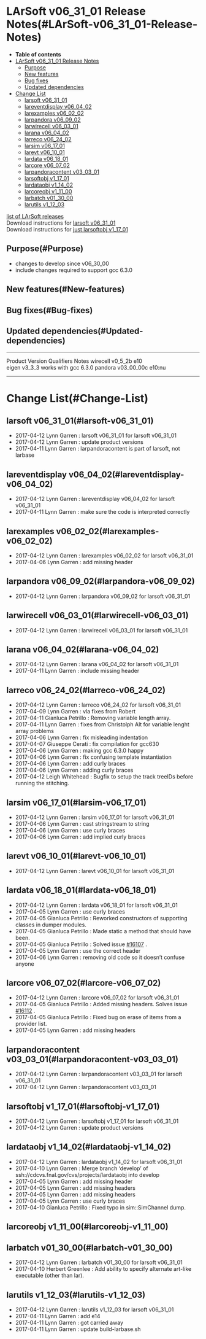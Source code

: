 LArSoft v06\_31\_01 Release Notes(#LArSoft-v06_31_01-Release-Notes)
======================================================================

-   **Table of contents**
-   [LArSoft v06\_31\_01 Release Notes](#LArSoft-v06_31_01-Release-Notes)
    -   [Purpose](#Purpose)
    -   [New features](#New-features)
    -   [Bug fixes](#Bug-fixes)
    -   [Updated dependencies](#Updated-dependencies)
-   [Change List](#Change-List)
    -   [larsoft v06\_31\_01](#larsoft-v06_31_01)
    -   [lareventdisplay v06\_04\_02](#lareventdisplay-v06_04_02)
    -   [larexamples v06\_02\_02](#larexamples-v06_02_02)
    -   [larpandora v06\_09\_02](#larpandora-v06_09_02)
    -   [larwirecell v06\_03\_01](#larwirecell-v06_03_01)
    -   [larana v06\_04\_02](#larana-v06_04_02)
    -   [larreco v06\_24\_02](#larreco-v06_24_02)
    -   [larsim v06\_17\_01](#larsim-v06_17_01)
    -   [larevt v06\_10\_01](#larevt-v06_10_01)
    -   [lardata v06\_18\_01](#lardata-v06_18_01)
    -   [larcore v06\_07\_02](#larcore-v06_07_02)
    -   [larpandoracontent v03\_03\_01](#larpandoracontent-v03_03_01)
    -   [larsoftobj v1\_17\_01](#larsoftobj-v1_17_01)
    -   [lardataobj v1\_14\_02](#lardataobj-v1_14_02)
    -   [larcoreobj v1\_11\_00](#larcoreobj-v1_11_00)
    -   [larbatch v01\_30\_00](#larbatch-v01_30_00)
    -   [larutils v1\_12\_03](#larutils-v1_12_03)

[list of LArSoft releases](LArSoft_release_list)\
Download instructions for [larsoft v06\_31\_01](http://scisoft.fnal.gov/scisoft/bundles/larsoft/v06_31_01/larsoft-v06_31_01.html)\
Download instructions for [just larsoftobj v1\_17\_01](http://scisoft.fnal.gov/scisoft/bundles/larsoftobj/v1_17_01/larsoftobj-v1_17_01.html)

Purpose(#Purpose)
--------------------

-   changes to develop since v06\_30\_00
-   include changes required to support gcc 6.3.0

New features(#New-features)
------------------------------

Bug fixes(#Bug-fixes)
------------------------

Updated dependencies(#Updated-dependencies)
----------------------------------------------

  ---------- -------------- ------------ ----------------------
  Product    Version        Qualifiers   Notes
  wirecell   v0\_5\_2b      e10          
  eigen      v3\_3\_3                    works with gcc 6.3.0
  pandora    v03\_00\_00c   e10:nu       
  ---------- -------------- ------------ ----------------------

Change List(#Change-List)
============================

larsoft v06\_31\_01(#larsoft-v06_31_01)
------------------------------------------

-   2017-04-12 Lynn Garren : larsoft v06\_31\_01 for larsoft v06\_31\_01
-   2017-04-12 Lynn Garren : update product versions
-   2017-04-11 Lynn Garren : larpandoracontent is part of larsoft, not larbase

lareventdisplay v06\_04\_02(#lareventdisplay-v06_04_02)
----------------------------------------------------------

-   2017-04-12 Lynn Garren : lareventdisplay v06\_04\_02 for larsoft v06\_31\_01
-   2017-04-11 Lynn Garren : make sure the code is interpreted correctly

larexamples v06\_02\_02(#larexamples-v06_02_02)
--------------------------------------------------

-   2017-04-12 Lynn Garren : larexamples v06\_02\_02 for larsoft v06\_31\_01
-   2017-04-06 Lynn Garren : add missing header

larpandora v06\_09\_02(#larpandora-v06_09_02)
------------------------------------------------

-   2017-04-12 Lynn Garren : larpandora v06\_09\_02 for larsoft v06\_31\_01

larwirecell v06\_03\_01(#larwirecell-v06_03_01)
--------------------------------------------------

-   2017-04-12 Lynn Garren : larwirecell v06\_03\_01 for larsoft v06\_31\_01

larana v06\_04\_02(#larana-v06_04_02)
----------------------------------------

-   2017-04-12 Lynn Garren : larana v06\_04\_02 for larsoft v06\_31\_01
-   2017-04-11 Lynn Garren : include missing header

larreco v06\_24\_02(#larreco-v06_24_02)
------------------------------------------

-   2017-04-12 Lynn Garren : larreco v06\_24\_02 for larsoft v06\_31\_01
-   2017-04-09 Lynn Garren : vla fixes from Robert
-   2017-04-11 Gianluca Petrillo : Removing variable length array.
-   2017-04-11 Lynn Garren : fixes from Christolph Alt for variable lenght array problems
-   2017-04-06 Lynn Garren : fix misleading indentation
-   2017-04-07 Giuseppe Cerati : fix compilation for gcc630
-   2017-04-06 Lynn Garren : making gcc 6.3.0 happy
-   2017-04-06 Lynn Garren : fix confusing template instantiation
-   2017-04-06 Lynn Garren : add curly braces
-   2017-04-06 Lynn Garren : adding curly braces
-   2017-04-12 Leigh Whitehead : Bugfix to setup the track treeIDs before running the stitching.

larsim v06\_17\_01(#larsim-v06_17_01)
----------------------------------------

-   2017-04-12 Lynn Garren : larsim v06\_17\_01 for larsoft v06\_31\_01
-   2017-04-06 Lynn Garren : cast stringstream to string
-   2017-04-06 Lynn Garren : use curly braces
-   2017-04-06 Lynn Garren : add implied curly braces

larevt v06\_10\_01(#larevt-v06_10_01)
----------------------------------------

-   2017-04-12 Lynn Garren : larevt v06\_10\_01 for larsoft v06\_31\_01

lardata v06\_18\_01(#lardata-v06_18_01)
------------------------------------------

-   2017-04-12 Lynn Garren : lardata v06\_18\_01 for larsoft v06\_31\_01
-   2017-04-05 Lynn Garren : use curly braces
-   2017-04-05 Gianluca Petrillo : Reworked constructors of supporting classes in dumper modules.
-   2017-04-05 Gianluca Petrillo : Made static a method that should have been.
-   2017-04-05 Gianluca Petrillo : Solved issue [\#16107](/redmine/issues/16107 "Support: problem compiling lardata/Utilities/NestedIterator.h with gcc 6.3.0 (Closed)") .
-   2017-04-05 Lynn Garren : use the correct header
-   2017-04-06 Lynn Garren : removing old code so it doesn’t confuse anyone

larcore v06\_07\_02(#larcore-v06_07_02)
------------------------------------------

-   2017-04-12 Lynn Garren : larcore v06\_07\_02 for larsoft v06\_31\_01
-   2017-04-05 Gianluca Petrillo : Added missing headers. Solves issue [\#16112](/redmine/issues/16112 "Support: larcore/CoreUtils/RealComparisons.h fails to compile with gcc 6.3.0 (Closed)") .
-   2017-04-05 Gianluca Petrillo : Fixed bug on erase of items from a provider list.
-   2017-04-05 Lynn Garren : add missing headers

larpandoracontent v03\_03\_01(#larpandoracontent-v03_03_01)
--------------------------------------------------------------

-   2017-04-12 Lynn Garren : larpandoracontent v03\_03\_01 for larsoft v06\_31\_01
-   2017-04-12 Lynn Garren : larpandoracontent v03\_03\_01

larsoftobj v1\_17\_01(#larsoftobj-v1_17_01)
----------------------------------------------

-   2017-04-12 Lynn Garren : larsoftobj v1\_17\_01 for larsoft v06\_31\_01
-   2017-04-12 Lynn Garren : update product versions

lardataobj v1\_14\_02(#lardataobj-v1_14_02)
----------------------------------------------

-   2017-04-12 Lynn Garren : lardataobj v1\_14\_02 for larsoft v06\_31\_01
-   2017-04-10 Lynn Garren : Merge branch ‘develop’ of ssh://cdcvs.fnal.gov/cvs/projects/lardataobj into develop
-   2017-04-05 Lynn Garren : add missing header
-   2017-04-05 Lynn Garren : add missing headers
-   2017-04-05 Lynn Garren : add missing headers
-   2017-04-05 Lynn Garren : use curly braces
-   2017-04-10 Gianluca Petrillo : Fixed typo in sim::SimChannel dump.

larcoreobj v1\_11\_00(#larcoreobj-v1_11_00)
----------------------------------------------

larbatch v01\_30\_00(#larbatch-v01_30_00)
--------------------------------------------

-   2017-04-12 Lynn Garren : larbatch v01\_30\_00 for larsoft v06\_31\_01
-   2017-04-10 Herbert Greenlee : Add ability to specify alternate art-like executable (other than lar).

larutils v1\_12\_03(#larutils-v1_12_03)
------------------------------------------

-   2017-04-12 Lynn Garren : larutils v1\_12\_03 for larsoft v06\_31\_01
-   2017-04-11 Lynn Garren : add e14
-   2017-04-11 Lynn Garren : got carried away
-   2017-04-11 Lynn Garren : update build-larbase.sh
